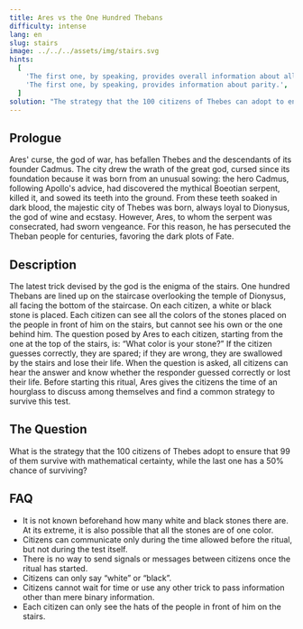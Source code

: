 ```yaml
---
title: Ares vs the One Hundred Thebans
difficulty: intense
lang: en
slug: stairs
image: ../../../assets/img/stairs.svg
hints:
  [
    'The first one, by speaking, provides overall information about all the stones he sees in front of him.',
    'The first one, by speaking, provides information about parity.',
  ]
solution: "The strategy that the 100 citizens of Thebes can adopt to ensure that 99 of them survive with mathematical certainty, while the last one has a 50% chance of surviving is as follows: The first citizen, who is at the top of the stairs and can see the colors of the stones of all the others, counts the number of white stones he sees in front of him. If the number of white stones is even, the first citizen says 'white'. If it's odd, he says 'black'. This answer provides parity information to all the citizens following him on the stairs. Every other citizen, when it's their turn to answer Ares' question, counts the number of white stones they see in front of them among those of the citizens who are still alive. If the number of white stones they see is even, they say 'white'. If it's odd, they say 'black'. In this way, all citizens except the first one answer based on the count of white stones they see in front of them, which is parity information. Since only the first citizen knows the exact total of white stones on the stairs, his answer will determine whether the total number of white stones is even or odd. The key is that the first citizen provides parity information, allowing the others to answer based on the count of white stones without knowing the exact total."
---
```


## Prologue

Ares' curse, the god of war, has befallen Thebes and the descendants of its founder Cadmus. The city drew the wrath of the great god, cursed since its foundation because it was born from an unusual sowing: the hero Cadmus, following Apollo's advice, had discovered the mythical Boeotian serpent, killed it, and sowed its teeth into the ground. From these teeth soaked in dark blood, the majestic city of Thebes was born, always loyal to Dionysus, the god of wine and ecstasy. However, Ares, to whom the serpent was consecrated, had sworn vengeance. For this reason, he has persecuted the Theban people for centuries, favoring the dark plots of Fate.

## Description

The latest trick devised by the god is the enigma of the stairs. One hundred Thebans are lined up on the staircase overlooking the temple of Dionysus, all facing the bottom of the staircase. On each citizen, a white or black stone is placed. Each citizen can see all the colors of the stones placed on the people in front of him on the stairs, but cannot see his own or the one behind him. The question posed by Ares to each citizen, starting from the one at the top of the stairs, is: “What color is your stone?” If the citizen guesses correctly, they are spared; if they are wrong, they are swallowed by the stairs and lose their life. When the question is asked, all citizens can hear the answer and know whether the responder guessed correctly or lost their life. Before starting this ritual, Ares gives the citizens the time of an hourglass to discuss among themselves and find a common strategy to survive this test.

## The Question

What is the strategy that the 100 citizens of Thebes adopt to ensure that 99 of them survive with mathematical certainty, while the last one has a 50% chance of surviving?

## FAQ

- It is not known beforehand how many white and black stones there are. At its extreme, it is also possible that all the stones are of one color.
- Citizens can communicate only during the time allowed before the ritual, but not during the test itself.
- There is no way to send signals or messages between citizens once the ritual has started.
- Citizens can only say “white” or “black”.
- Citizens cannot wait for time or use any other trick to pass information other than mere binary information.
- Each citizen can only see the hats of the people in front of him on the stairs.
